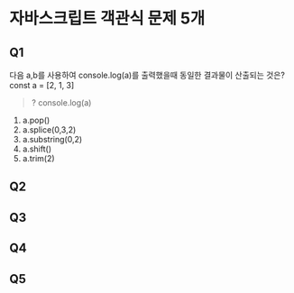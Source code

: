 # 자바스크립트 객관식 문제 5개

## Q1
다음 a,b를 사용하여 console.log(a)를 출력했을때 동일한 결과물이 산출되는 것은?
const a = [2, 1, 3]
> ?
console.log(a)
1. a.pop()
2. a.splice(0,3,2)
3. a.substring(0,2)
4. a.shift()
5. a.trim(2)

## Q2
## Q3
## Q4
## Q5
